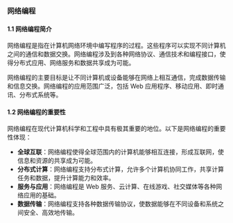 ### 网络编程

#### 1.1 网络编程简介

网络编程是指在计算机网络环境中编写程序的过程。这些程序可以实现不同计算机之间的通信和数据交换。网络编程涉及到各种网络协议、通信技术和编程接口，使得分布式应用、网络服务和数据共享成为可能。

网络编程的主要目标是让不同计算机或设备能够在网络上相互通信，完成数据传输和信息交换。网络编程的应用范围广泛，包括 Web 应用程序、移动应用、即时通讯、分布式系统等。

#### 1.2 网络编程的重要性

网络编程在现代计算机科学和工程中具有极其重要的地位。以下是网络编程的重要性体现：

- **全球互联**：网络编程使得全球范围内的计算机能够相互连接，形成互联网，使信息和资源的共享成为可能。
- **分布式计算**：网络编程支持分布式计算，允许多个计算机协同工作，共享计算任务和数据，提升计算能力和效率。
- **服务与应用**：网络编程是 Web 服务、云计算、在线游戏、社交媒体等各种网络应用的基础。
- **数据传输**：网络编程支持各种数据传输协议，使数据能够在不同设备和系统之间安全、高效地传输。
